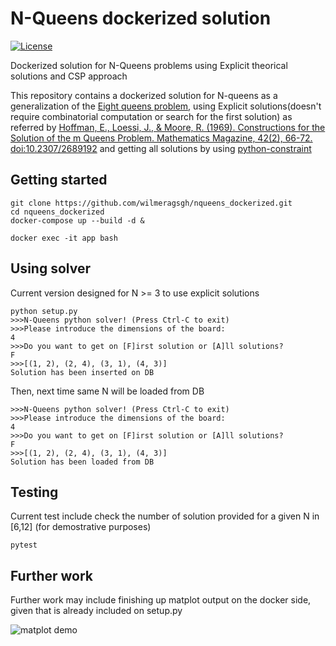 # N-Queens dockerized solution

[![License](https://img.shields.io/badge/license-Apache%202.0-blue.svg)](https://github.com/wilmeragsgh/adabnn/blob/master/LICENSE)

Dockerized solution for N-Queens problems using Explicit theorical solutions and CSP approach

This repository contains a dockerized solution for N-queens as a generalization of the [Eight queens problem](https://en.wikipedia.org/wiki/Eight_queens_puzzle), using Explicit solutions(doesn't require combinatorial computation or search for the first solution) as referred by [Hoffman, E., Loessi, J., & Moore, R. (1969). Constructions for the Solution of the m Queens Problem. Mathematics Magazine, 42(2), 66-72. doi:10.2307/2689192](https://www.jstor.org/stable/2689192) and getting all solutions by using [python-constraint](https://labix.org/python-constraint) 

## Getting started

```
git clone https://github.com/wilmeragsgh/nqueens_dockerized.git
cd nqueens_dockerized
docker-compose up --build -d &

docker exec -it app bash
```

## Using solver
Current version designed for  N >= 3 to use explicit solutions

```
python setup.py
>>>N-Queens python solver! (Press Ctrl-C to exit)
>>>Please introduce the dimensions of the board: 
4   
>>>Do you want to get on [F]irst solution or [A]ll solutions?
F
>>>[(1, 2), (2, 4), (3, 1), (4, 3)]
Solution has been inserted on DB
```

Then, next time same N will be loaded from DB

```
>>>N-Queens python solver! (Press Ctrl-C to exit)
>>>Please introduce the dimensions of the board: 
4   
>>>Do you want to get on [F]irst solution or [A]ll solutions?
F
>>>[(1, 2), (2, 4), (3, 1), (4, 3)]
Solution has been loaded from DB

```


## Testing
Current test include check the number of solution provided for a given N in [6,12] (for demostrative purposes)

```
pytest
```


## Further work
Further work may include finishing up matplot output on the docker side, given that is already included on setup.py

![matplot demo](https://raw.githubusercontent.com/wilmeragsgh/nqueens_dockerized/master/images/matplot_output_demo.png)

